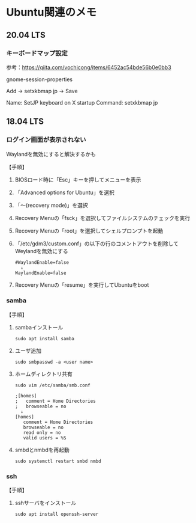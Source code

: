 # Ubuntu関連のメモ

## 20.04 LTS

### キーボードマップ設定

参考：https://qiita.com/vochicong/items/6452ac54bde56b0e0bb3

gnome-session-properties

Add → setxkbmap jp → Save

Name: SetJP keyboard on X startup
Command: setxkbmap jp

## 18.04 LTS

### ログイン画面が表示されない

Waylandを無効にすると解決するかも

【手順】
1. BIOSロード時に「Esc」キーを押してメニューを表示
2. 「Advanced options for Ubuntu」を選択
3. 「～(recovery mode)」を選択
4. Recovery Menuの「fsck」を選択してファイルシステムのチェックを実行
5. Recovery Menuの「root」を選択してシェルプロンプトを起動
6. 「/etc/gdm3/custom.conf」の以下の行のコメントアウトを削除してWeylandを無効にする

	   #WaylandEnable=false
	     ↓
	   WaylandEnable=false

7. Recovery Menuの「resume」を実行してUbuntuをboot

### samba

【手順】
1. sambaインストール

	   sudo apt install samba

2. ユーザ追加

	   sudo smbpasswd -a <user name>

3. ホームディレクトリ共有

	   sudo vim /etc/samba/smb.conf
	   
	   ;[homes]
	   ;   comment = Home Directories
	   ;   browseable = no
	     ↓
	   [homes]
	      comment = Home Directories
	      browseable = no
	      read only = no
	      valid users = %S

4. smbdとnmbdを再起動

	   sudo systemctl restart smbd nmbd

### ssh

【手順】
1. sshサーバをインストール

	   sudo apt install openssh-server

